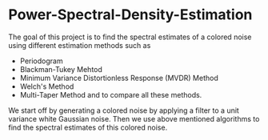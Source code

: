 # Power-Spectral-Density-Estimation

The goal of this project is to find the spectral estimates of a colored noise using different estimation methods such as 
- Periodogram 
- Blackman-Tukey Mehtod 
- Minimum Variance Distortionless Response (MVDR) Method 
- Welch's Method 
- Multi-Taper Method and to compare all these methods.

We start off by generating a colored noise by applying a filter to a unit variance white Gaussian noise. Then we use above mentioned algorithms to find the spectral estimates of this colored noise.
